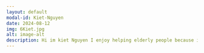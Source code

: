 ```yaml
---
layout: default
modal-id: Kiet-Nguyen
date: 2024-08-12
img: 6Kiet.jpg
alt: image-alt
description: Hi im kiet Nguyen I enjoy helping elderly people because it allows me to give back to those who have a wealth of life experience and wisdom. It’s fulfilling to make their lives easier and brighten their days with small acts of kindness.
---
```

